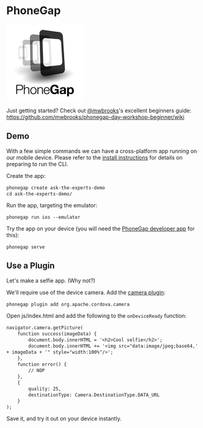 # PhoneGap

![PhoneGap logo](../../img/phonegap.png "PhoneGap logo")

Just getting started? Check out [@mwbrooks](https://twitter.com/mwbrooks)'s excellent beginners guide: https://github.com/mwbrooks/phonegap-day-workshop-beginner/wiki

## Demo

With a few simple commands we can have a cross-platform app running on our mobile device. Please refer to the [install instructions](https://github.com/mwbrooks/phonegap-day-workshop-beginner/wiki/phonegap-cli#install) for details on preparing to run the CLI.

Create the app:

	phonegap create ask-the-experts-demo
	cd ask-the-experts-demo/

Run the app, targeting the emulator:

	phonegap run ios --emulator

Try the app on your device (you will need the [PhoneGap developer app](https://github.com/mwbrooks/phonegap-day-workshop-beginner/wiki/phonegap-developer-app) for this):

	phonegap serve
	
## Use a Plugin

Let's make a selfie app. (Why not?)

We'll require use of the device camera. Add the [camera plugin](https://github.com/apache/cordova-plugin-camera):

	phonegap plugin add org.apache.cordova.camera

Open js/index.html and add the following to the `onDeviceReady` function:

```
navigator.camera.getPicture( 
    function success(imageData) {
        document.body.innerHTML = '<h2>Cool selfie</h2>';
        document.body.innerHTML += '<img src="data:image/jpeg;base64,' + imageData + '" style="width:100%"/>';
    }, 
    function error() {
        // NOP
    }, 
    {
        quality: 25,
        destinationType: Camera.DestinationType.DATA_URL
    }
);
```

Save it, and try it out on your device instantly.